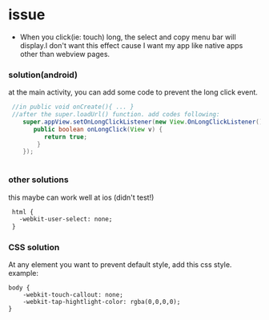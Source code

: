# issue
 * When you click(ie: touch) long, the select and copy menu bar will display.I don't want this effect cause I want my app like native apps other than webview pages. 

### solution(android)
at the main activity, you can add some code to prevent the long click event.
      
```java    
 //in public void onCreate(){ ... }    
 //after the super.loadUrl() function. add codes following:    
    super.appView.setOnLongClickListener(new View.OnLongClickListener() {
       public boolean onLongClick(View v) {    
          return true;
        }
    });
    
```  
### other solutions  
this maybe can work well at ios (didn't test!)  
```html
 html {  
   -webkit-user-select: none;
 }
```

### CSS solution   
At any element you want to prevent default style, add this css style. example:   
```   
body {
    -webkit-touch-callout: none;
    -webkit-tap-hightlight-color: rgba(0,0,0,0);
}   
```   



